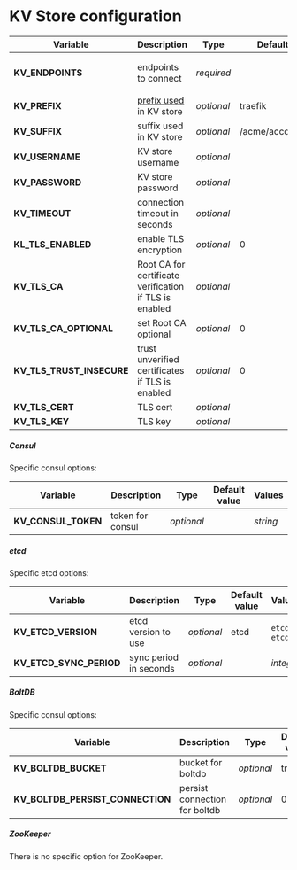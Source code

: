 # KV Store configuration
| Variable | Description | Type | Default value | Values |
| -------- | ----------- | ---- | ------------- | ------ |
| **KV_ENDPOINTS** | endpoints to connect | *required* |  |  `address:port`, e.g.:<br>`consul:8500`<br>`etcd:2139`<br>`198.168.2.36:2139`
| **KV_PREFIX** | [prefix used](https://docs.traefik.io/v1.7/configuration/backends/consul/) in KV store | *optional* | traefik | *string*
| **KV_SUFFIX** | suffix used in KV store | *optional* | /acme/account/object | *string*
| **KV_USERNAME** | KV store username | *optional* |  | *string*
| **KV_PASSWORD** | KV store password | *optional* |  | *string*
| **KV_TIMEOUT** | connection timeout in seconds | *optional* |  |  *integer*
| **KL_TLS_ENABLED** | enable TLS encryption | *optional* | 0 | *1* or *0*
| **KV_TLS_CA** | Root CA for certificate verification if TLS is enabled | *optional* | | *string*
| **KV_TLS_CA_OPTIONAL** | set Root CA optional | *optional* | 0 | *1* or *0*
| **KV_TLS_TRUST_INSECURE** | trust unverified certificates if TLS is enabled | *optional* | 0 | *1* or *0*
| **KV_TLS_CERT** | TLS cert | *optional* |  | *string*
| **KV_TLS_KEY** | TLS key | *optional* |  | *string*

##### Consul

Specific consul options:

| Variable | Description | Type | Default value | Values |
| -------- | ----------- | ---- | ------------- | ------ |
| **KV_CONSUL_TOKEN** | token for consul | *optional* |  |  *string*

##### etcd

Specific etcd options:

| Variable | Description | Type | Default value | Values |
| -------- | ----------- | ---- | ------------- | ------ |
| **KV_ETCD_VERSION** | etcd version to use | *optional* | etcd |  `etcd` or `etcdv3`
| **KV_ETCD_SYNC_PERIOD** | sync period in seconds | *optional* | |  *integer*

##### BoltDB

Specific consul options:

| Variable | Description | Type | Default value | Values |
| -------- | ----------- | ---- | ------------- | ------ |
| **KV_BOLTDB_BUCKET** | bucket for boltdb | *optional* | traefik  |  *string*
| **KV_BOLTDB_PERSIST_CONNECTION** | persist connection for boltdb | *optional* |  0 |  *1* or *0*

##### ZooKeeper
There is no specific option for ZooKeeper.


